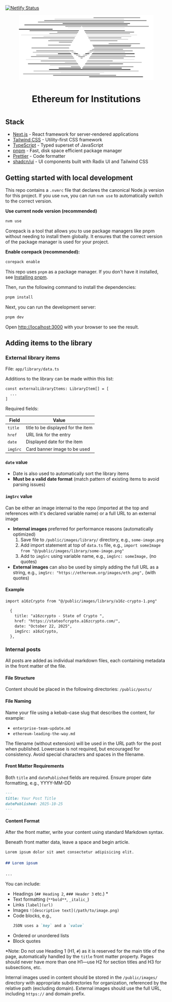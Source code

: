 [![Netlify Status](https://api.netlify.com/api/v1/badges/e8e487f1-b459-4b2a-bade-c030e1cab733/deploy-status?branch=main)](https://app.netlify.com/projects/institutions-subdomain/deploys)

<div align="center" style="margin-top: 1em; margin-bottom: 3em;">
  <a href="https://institutions.ethereum.org"><img alt="ethereum institutions logo" src="./public/images/banners/black-white-site-hero.svg" alt="institutions.ethereum.org" width="420"></a>
  <h1>Ethereum for Institutions</h1>
</div>

## Stack

- [Next.js](https://nextjs.org/) - React framework for server-rendered applications
- [Tailwind CSS](https://tailwindcss.com/) - Utility-first CSS framework
- [TypeScript](https://www.typescriptlang.org/) - Typed superset of JavaScript
- [pnpm](https://pnpm.io/) - Fast, disk space efficient package manager
- [Prettier](https://prettier.io/) - Code formatter
- [shadcn/ui](https://ui.shadcn.com/) - UI components built with Radix UI and Tailwind CSS

## Getting started with local development

This repo contains a `.nvmrc` file that declares the canonical Node.js version for this project. If you use `nvm`, you can run `nvm use` to automatically switch to the correct version.

**Use current node version (recommended)**

```sh
nvm use
```

Corepack is a tool that allows you to use package managers like pnpm without needing to install them globally. It ensures that the correct version of the package manager is used for your project.

**Enable corepack (recommended):**

```sh
corepack enable
```

This repo uses `pnpm` as a package manager. If you don't have it installed, see [Installing pnpm](https://pnpm.io/installation).

Then, run the following command to install the dependencies:

```bash
pnpm install
```

Next, you can run the development server:

```bash
pnpm dev
```

Open [http://localhost:3000](http://localhost:3000) with your browser to see the result.

## Adding items to the library

### External library items

File: `app/library/data.ts`

Additions to the library can be made within this list:

```tsx
const externalLibraryItems: LibraryItem[] = [
  ...
]
```

Required fields:

| Field    | Value                              |
| -------- | ---------------------------------- |
| `title`  | title to be displayed for the item |
| `href`   | URL link for the entry             |
| `date`   | Displayed date for the item        |
| `imgSrc` | Card banner image to be used       |

#### `date` value

- Date is also used to automatically sort the library items
- **Must be a valid date format** (match pattern of existing items to avoid parsing issues)

#### `imgSrc` value

Can be either an image internal to the repo (imported at the top and references with it's declared variable name) or a full URL to an external image

- **Internal images** preferred for performance reasons (automatically optimized)
  1. Save file to `/public/images/library/` directory, e.g., `some-image.png`
  2. Add import statement at top of `data.ts` file, e.g., `import someImage from "@/public/images/library/some-image.png"`
  3. Add to `imgSrc` using variable name, e.g., `imgSrc: someImage,` (no quotes)
- **External images** can also be used by simply adding the full URL as a string, e.g., `imgSrc: "https://ethereum.org/images/eth.png",` (with quotes)

#### Example

```tsx
import a16zCrypto from "@/public/images/library/a16z-crypto-1.png"
```

```tsx
  {
    title: "a16zcrypto - State of Crypto ",
    href: "https://stateofcrypto.a16zcrypto.com/",
    date: "October 22, 2025",
    imgSrc: a16zCrypto,
  },
```

### Internal posts

All posts are added as individual markdown files, each containing metadata in the front matter of the file.

#### File Structure

Content should be placed in the following directories: `/public/posts/`

#### File Naming

Name your file using a kebab-case slug that describes the content, for example:

- `enterprise-team-update.md`
- `ethereum-leading-the-way.md`

The filename (without extension) will be used in the URL path for the post when published. Lowercase is not required, but encouraged for consistency. Avoid special characters and spaces in the filename.

#### Front Matter Requirements

Both `title` and `datePublished` fields are required. Ensure proper date formatting, e.g., YYYY-MM-DD

```markdown
---
title: Your Post Title
datePublished: 2025-10-25
---
```

#### Content Format

After the front matter, write your content using standard Markdown syntax.

Beneath front matter data, leave a space and begin article.

```markdown
Lorem ipsum dolor sit amet consectetur adipisicing elit.

## Lorem ipsum

...
```

You can include:

- Headings (`## Heading 2`, `### Header 3` etc.) \*
- Text formatting (`**bold**`, `_italic_`)
- Links `[label](url)`
- Images `![descriptive text](/path/to/image.png)`
- Code blocks, e.g.,
  ```markdown
  JSON uses a `key` and a `value`
  ```
- Ordered or unordered lists
- Block quotes

\*Note: Do not use Heading 1 (H1, `#`) as it is reserved for the main title of the page, automatically handled by the `title` front matter property. Pages should never have more than one H1—use H2 for section titles and H3 for subsections, etc.

Internal images used in content should be stored in the `/public/images/` directory with appropriate subdirectories for organization, referenced by the relative path (excluding domain). External images should use the full URL, including `https://` and domain prefix.

